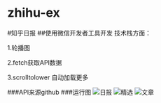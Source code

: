 # zhihu-ex
#知乎日报
##使用微信开发者工具开发
技术栈方面：

1.轮播图

2.fetch获取API数据

3.scrolltolower 自动加载更多

  ###API来源github
###运行图
![日报](https://i.ibb.co/k6qSWz4/zhihu-ex1.jpg)
![精选](https://i.ibb.co/mBh89dN/zhihu-ex2.jpg)
![文章](https://i.ibb.co/2Y0kYj6/zhihu-ex3.jpg)
